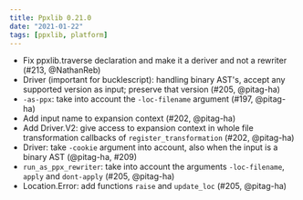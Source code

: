 ```yaml
---
title: Ppxlib 0.21.0
date: "2021-01-22"
tags: [ppxlib, platform]
---
```


- Fix ppxlib.traverse declaration and make it a deriver and not a rewriter
  (#213, @NathanReb)
- Driver (important for bucklescript): handling binary AST's, accept any
  supported version as input; preserve that version (#205, @pitag-ha)
- `-as-ppx`: take into account the `-loc-filename` argument (#197, @pitag-ha)
- Add input name to expansion context (#202, @pitag-ha)
- Add Driver.V2: give access to expansion context in whole file transformation
  callbacks of `register_transformation` (#202, @pitag-ha)
- Driver: take `-cookie` argument into account, also when the input is a
  binary AST (@pitag-ha, #209)
- `run_as_ppx_rewriter`: take into account the arguments
  `-loc-filename`, `apply` and `dont-apply` (#205, @pitag-ha)
- Location.Error: add functions `raise` and `update_loc`
  (#205, @pitag-ha)
